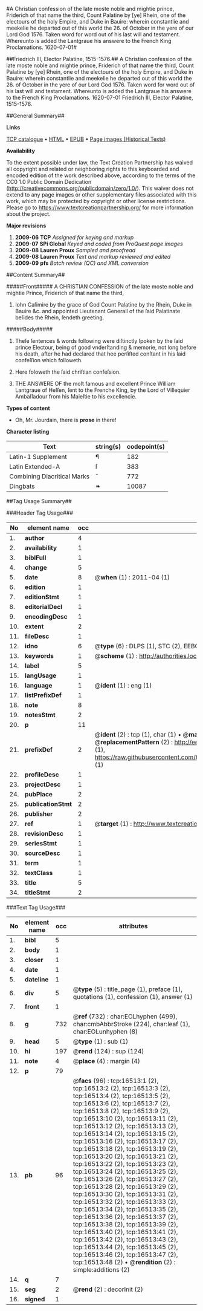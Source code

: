 #A Christian confession of the late moste noble and mightie prince, Friderich of that name the third, Count Palatine by [ye] Rhein, one of the electours of the holy Empire, and Duke in Bauire: wherein constantlie and meekelie he departed out of this world the 26. of October in the yere of our Lord God 1576. Taken word for word out of his last will and testament. Whereunto is added the Lantgraue his answere to the French King Proclamations. 1620-07-01#

##Friedrich III, Elector Palatine, 1515-1576.##
A Christian confession of the late moste noble and mightie prince, Friderich of that name the third, Count Palatine by [ye] Rhein, one of the electours of the holy Empire, and Duke in Bauire: wherein constantlie and meekelie he departed out of this world the 26. of October in the yere of our Lord God 1576. Taken word for word out of his last will and testament. Whereunto is added the Lantgraue his answere to the French King
Proclamations. 1620-07-01
Friedrich III, Elector Palatine, 1515-1576.

##General Summary##

**Links**

[TCP catalogue](http://www.ota.ox.ac.uk/tcp/)  • 
[HTML](http://tei.it.ox.ac.uk/tcp/Texts-HTML/free/A01/A01236.html)  • 
[EPUB](http://tei.it.ox.ac.uk/tcp/Texts-EPUB/free/A01/A01236.epub) • 
[Page images (Historical Texts)](https://historicaltexts.jisc.ac.uk/eebo-99851243e)

**Availability**

To the extent possible under law, the Text Creation Partnership has waived all copyright and related or neighboring rights to this keyboarded and encoded edition of the work described above, according to the terms of the CC0 1.0 Public Domain Dedication (http://creativecommons.org/publicdomain/zero/1.0/). This waiver does not extend to any page images or other supplementary files associated with this work, which may be protected by copyright or other license restrictions. Please go to https://www.textcreationpartnership.org/ for more information about the project.

**Major revisions**

1. __2009-06__ __TCP__ *Assigned for keying and markup*
1. __2009-07__ __SPi Global__ *Keyed and coded from ProQuest page images*
1. __2009-08__ __Lauren Proux__ *Sampled and proofread*
1. __2009-08__ __Lauren Proux__ *Text and markup reviewed and edited*
1. __2009-09__ __pfs__ *Batch review (QC) and XML conversion*

##Content Summary##

#####Front#####
A CHRISTIAN CONFESSION of the late moste noble and mightie Prince, Friderich of that name the third,
1. Iohn Caſimire by the grace of God Count Palatine by the Rhein, Duke in Bauire &c. and appointed Lieutenant Generall of the ſaid Palatinate beſides the Rhein, ſendeth greeting.

#####Body#####

1. Theſe ſentences & words following were diſtinctly ſpoken by the ſaid prince Electour, being of good vnderſtanding & memorie, not long before his death, after he had declared that hee perſiſted conſtant in his ſaid confeſſion which followeth.

1. Here foloweth the ſaid chriſtian confeſsion.

1. THE ANSWERE OF the moſt famous and excellent Prince William Lantgraue of Heſſen, ſent to the Frenche King, by the Lord of Villequier Ambaſſadour from his Maieſtie to his excellencie.

**Types of content**

  * Oh, Mr. Jourdain, there is **prose** in there!

**Character listing**


|Text|string(s)|codepoint(s)|
|---|---|---|
|Latin-1 Supplement|¶|182|
|Latin Extended-A|ſ|383|
|Combining             Diacritical Marks|̄|772|
|Dingbats|❧|10087|

##Tag Usage Summary##

###Header Tag Usage###

|No|element name|occ|attributes|
|---|---|---|---|
|1.|__author__|4||
|2.|__availability__|1||
|3.|__biblFull__|1||
|4.|__change__|5||
|5.|__date__|8| @__when__ (1) : 2011-04 (1)|
|6.|__edition__|1||
|7.|__editionStmt__|1||
|8.|__editorialDecl__|1||
|9.|__encodingDesc__|1||
|10.|__extent__|2||
|11.|__fileDesc__|1||
|12.|__idno__|6| @__type__ (6) : DLPS (1), STC (2), EEBO-CITATION (1), PROQUEST (1), VID (1)|
|13.|__keywords__|1| @__scheme__ (1) : http://authorities.loc.gov/ (1)|
|14.|__label__|5||
|15.|__langUsage__|1||
|16.|__language__|1| @__ident__ (1) : eng (1)|
|17.|__listPrefixDef__|1||
|18.|__note__|8||
|19.|__notesStmt__|2||
|20.|__p__|11||
|21.|__prefixDef__|2| @__ident__ (2) : tcp (1), char (1)  •  @__matchPattern__ (2) : ([0-9\-]+):([0-9IVX]+) (1), (.+) (1)  •  @__replacementPattern__ (2) : http://eebo.chadwyck.com/downloadtiff?vid=$1&page=$2 (1), https://raw.githubusercontent.com/textcreationpartnership/Texts/master/tcpchars.xml#$1 (1)|
|22.|__profileDesc__|1||
|23.|__projectDesc__|1||
|24.|__pubPlace__|2||
|25.|__publicationStmt__|2||
|26.|__publisher__|2||
|27.|__ref__|1| @__target__ (1) : http://www.textcreationpartnership.org/docs/. (1)|
|28.|__revisionDesc__|1||
|29.|__seriesStmt__|1||
|30.|__sourceDesc__|1||
|31.|__term__|1||
|32.|__textClass__|1||
|33.|__title__|5||
|34.|__titleStmt__|2||


###Text Tag Usage###

|No|element name|occ|attributes|
|---|---|---|---|
|1.|__bibl__|5||
|2.|__body__|1||
|3.|__closer__|1||
|4.|__date__|1||
|5.|__dateline__|1||
|6.|__div__|5| @__type__ (5) : title_page (1), preface (1), quotations (1), confession (1), answer (1)|
|7.|__front__|1||
|8.|__g__|732| @__ref__ (732) : char:EOLhyphen (499), char:cmbAbbrStroke (224), char:leaf (1), char:EOLunhyphen (8)|
|9.|__head__|5| @__type__ (1) : sub (1)|
|10.|__hi__|197| @__rend__ (124) : sup (124)|
|11.|__note__|4| @__place__ (4) : margin (4)|
|12.|__p__|79||
|13.|__pb__|96| @__facs__ (96) : tcp:16513:1 (2), tcp:16513:2 (2), tcp:16513:3 (2), tcp:16513:4 (2), tcp:16513:5 (2), tcp:16513:6 (2), tcp:16513:7 (2), tcp:16513:8 (2), tcp:16513:9 (2), tcp:16513:10 (2), tcp:16513:11 (2), tcp:16513:12 (2), tcp:16513:13 (2), tcp:16513:14 (2), tcp:16513:15 (2), tcp:16513:16 (2), tcp:16513:17 (2), tcp:16513:18 (2), tcp:16513:19 (2), tcp:16513:20 (2), tcp:16513:21 (2), tcp:16513:22 (2), tcp:16513:23 (2), tcp:16513:24 (2), tcp:16513:25 (2), tcp:16513:26 (2), tcp:16513:27 (2), tcp:16513:28 (2), tcp:16513:29 (2), tcp:16513:30 (2), tcp:16513:31 (2), tcp:16513:32 (2), tcp:16513:33 (2), tcp:16513:34 (2), tcp:16513:35 (2), tcp:16513:36 (2), tcp:16513:37 (2), tcp:16513:38 (2), tcp:16513:39 (2), tcp:16513:40 (2), tcp:16513:41 (2), tcp:16513:42 (2), tcp:16513:43 (2), tcp:16513:44 (2), tcp:16513:45 (2), tcp:16513:46 (2), tcp:16513:47 (2), tcp:16513:48 (2)  •  @__rendition__ (2) : simple:additions (2)|
|14.|__q__|7||
|15.|__seg__|2| @__rend__ (2) : decorInit (2)|
|16.|__signed__|1||
